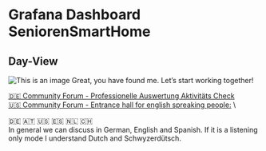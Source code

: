 # Grafana Dashboard SeniorenSmartHome
## Day-View
![This is an image](/images/Professionelle-Auswertung-Aktivität-und-Bewegung-im-Seniorensmarthome-inkusive-Herdabschaltung.png)
Great, you have found me. Let’s start working together!



[🇩🇪 Community Forum - Professionelle Auswertung Aktivitäts Check](https://community.homesmarthome.eu/t/professionelle-auswertung-aktivitaets-check/) \
[🇺🇸 Community Forum - Entrance hall for english spreaking people:](https://community.homesmarthome.eu/t/open-source-let-s-work-together-entrance-hall/) \

🇩🇪  🇦🇹 🇺🇸 🇪🇸 🇳🇱 🇨🇭 \
In general we can discuss in German, English and Spanish. If it is a listening only mode I understand Dutch and Schwyzerdütsch.
